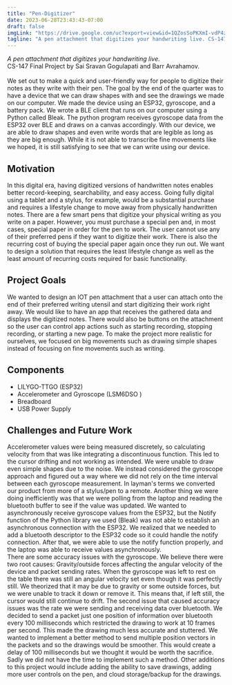 ```yaml
---
title: "Pen-Digitizer"
date: 2023-06-28T23:43:43-07:00
draft: false
imgLink: "https://drive.google.com/uc?export=view&id=1QZosSoPKXmI-vdP4zAEZA0NvbGyPAZw4"
tagline: "A pen attachment that digitizes your handwriting live. CS-147 Final Project by Sai Sravan Gogulapati and Barr Avrahamov."
---
```

*A pen attachment that digitizes your handwriting live.*<br>
CS-147 Final Project by Sai Sravan Gogulapati and Barr Avrahamov.<br>
<br>
We set out to make a quick and user-friendly way for people to digitize their notes as they write with their pen. The goal by the end of the quarter was to have a device that we can draw shapes with and see the drawings we made on our computer. We made the device using an ESP32, gyroscope, and a battery pack. We wrote a BLE client that runs on our computer using a Python called Bleak. The python program receives gyroscope data from the ESP32 over BLE and draws on a canvas accordingly. With our device, we are able to draw shapes and even write words that are legible as long as they are big enough. While it is not able to transcribe fine movements like we hoped, it is still satisfying to see that we can write using our device.

## Motivation
In this digital era, having digitized versions of handwritten notes enables better record-keeping, searchability, and easy access. Going fully digital using a tablet and a stylus, for example, would be a substantial purchase and requires a lifestyle change to move away from physically handwritten notes. There are a few smart pens that digitize your physical writing as you write on a paper. However, you must purchase a special pen and, in most cases, special paper in order for the pen to work. The user cannot use any of their preferred pens if they want to digitize their work. There is also the recurring cost of buying the special paper again once they run out. We want to design a solution that requires the least lifestyle change as well as the least amount of recurring costs required for basic functionality.

## Project Goals
We wanted to design an IOT pen attachment that a user can attach onto the end of their preferred writing utensil and start digitizing their work right away. We would like to have an app that receives the gathered data and displays the digitized notes. There would also be buttons on the attachment so the user can control app actions such as starting recording, stopping recording, or starting a new page. To make the project more realistic for ourselves, we focused on big movements such as drawing simple shapes instead of focusing on fine movements such as writing.

## Components
- LILYGO-TTGO (ESP32)
- Accelerometer and Gyroscope (LSM6DSO )
- Breadboard
- USB Power Supply

## Challenges and Future Work
Accelerometer values were being measured discretely, so calculating velocity from that was like integrating a discontinuous function. This led to the cursor drifting and not working as intended. We were unable to draw even simple shapes due to the noise. We instead considered the gyroscope approach and figured out a way where we did not rely on the time interval between each gyroscope measurement. In layman's terms we converted our product from more of a stylus/pen to a remote.
Another thing we were doing inefficiently was that we were polling from the laptop and reading the bluetooth buffer to see if the value was updated. We wanted to asynchronously receive gyroscope values from the ESP32, but the Notify function of the Python library we used (Bleak) was not able to establish an asynchronous connection with the ESP32. We realized that we needed to add a bluetooth descriptor to the ESP32 code so it could handle the notify connection. After that, we were able to use the notify function properly, and the laptop was able to receive values asynchronously.<br>
There are some accuracy issues with the gyroscope. We believe there were two root causes: Gravity/outside forces affecting the angular velocity of the device and packet sending rates. When the gyroscope was left to rest on the table there was still an angular velocity set even though it was perfectly still. We theorized that it may be due to gravity or some outside forces, but we were unable to track it down or remove it. This means that, if left still, the cursor would still continue to drift. The second issue that caused accuracy issues was the rate we were sending and receiving data over bluetooth. We decided to send a packet just one position of information over bluetooth every 100 milliseconds which restricted the drawing to work at 10 frames per second. This made the drawing much less accurate and stuttered. We wanted to implement a better method to send multiple position vectors in the packets and so the drawings would be smoother. This would create a delay of 100 milliseconds but we thought it would be worth the sacrifice. Sadly we did not have the time to implement such a method. Other additions to this project would include adding the ability to save drawings, adding more user controls on the pen, and cloud storage/backup for the drawings.